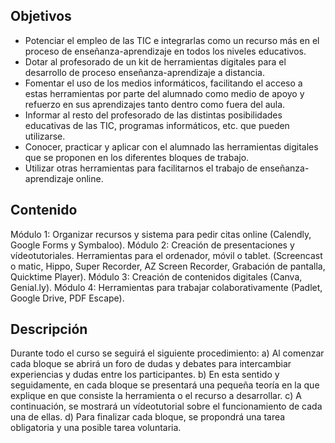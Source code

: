## Objetivos

- Potenciar el empleo de las TIC e integrarlas como un recurso más en el proceso de enseñanza-aprendizaje en todos los niveles educativos.
- Dotar al profesorado de un kit de herramientas digitales para el desarrollo de proceso enseñanza-aprendizaje a distancia.
- Fomentar el uso de los medios informáticos, facilitando el acceso a estas herramientas por parte del alumnado como medio de apoyo y refuerzo en sus aprendizajes tanto dentro como fuera del aula.
- Informar al resto del profesorado de las distintas posibilidades educativas de las TIC, programas informáticos, etc. que pueden utilizarse.
- Conocer, practicar y aplicar con el alumnado las herramientas digitales que se proponen en los diferentes bloques de trabajo.
- Utilizar otras herramientas para facilitarnos el trabajo de enseñanza-aprendizaje online.


## Contenido

Módulo 1: Organizar recursos y sistema para pedir citas online (Calendly, Google Forms y Symbaloo).
Módulo 2: Creación de presentaciones y vídeotutoriales. Herramientas para el ordenador, móvil o tablet. (Screencast o matic, Hippo, Super Recorder, AZ Screen Recorder, Grabación de pantalla, Quicktime Player).
Módulo 3: Creación de contenidos digitales (Canva, Genial.ly).
Módulo 4: Herramientas para trabajar colaborativamente (Padlet, Google Drive, PDF Escape).

## Descripción

Durante todo el curso se seguirá el siguiente procedimiento:
a) Al comenzar cada bloque se abrirá un foro de dudas y debates para intercambiar experiencias y dudas entre los participantes.
b) En esta sentido y seguidamente, en cada bloque se presentará una pequeña teoría en la que explique en que consiste la herramienta o el recurso a desarrollar.
c) A continuación, se mostrará un vídeotutorial sobre el funcionamiento de cada una de ellas.
d) Para finalizar cada bloque, se propondrá una tarea obligatoria y una posible tarea voluntaria.


